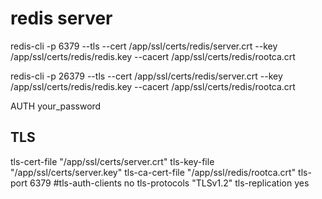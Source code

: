 # redis server


redis-cli -p 6379 --tls --cert /app/ssl/certs/redis/server.crt --key /app/ssl/certs/redis/redis.key --cacert /app/ssl/certs/redis/rootca.crt

redis-cli -p 26379 --tls --cert /app/ssl/certs/redis/server.crt --key /app/ssl/certs/redis/redis.key --cacert /app/ssl/certs/redis/rootca.crt

AUTH your_password


## TLS
tls-cert-file "/app/ssl/certs/server.crt"
tls-key-file "/app/ssl/certs/server.key"
tls-ca-cert-file "/app/ssl/redis/rootca.crt"
tls-port 6379
#tls-auth-clients no
tls-protocols "TLSv1.2"
tls-replication yes
